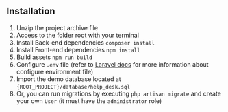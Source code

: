## Installation

1. Unzip the project archive file
2. Access to the folder root with your terminal
3. Install Back-end dependencies `composer install`
4. Install Front-end dependencies `npm install`
5. Build assets `npm run build`
6. Configure `.env` file (refer to [Laravel docs](https://laravel.com/docs) for more information about configure environment file)
7. Import the demo database located at `{ROOT_PROJECT}/database/help_desk.sql`
8. Or, you can run migrations by executing `php artisan migrate` and create your own `User` (it must have the `administrator` role)
